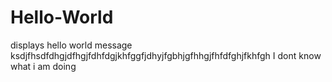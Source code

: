 # Hello-World
displays hello world message
ksdjfhsdfdhgjdfhgjfdhfdgjkhfggfjdhyjfgbhjgfhhgjfhfdfghjfkhfgh
I dont know what i am doing
